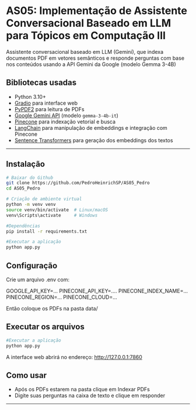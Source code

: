 # AS05: Implementação de Assistente Conversacional Baseado em LLM para Tópicos em Computação III
Assistente conversacional baseado em LLM (Gemini), que indexa documentos PDF em vetores semânticos e responde perguntas com base nos conteúdos usando a API Gemini da Google (modelo Gemma 3-4B)

## Bibliotecas usadas

- Python 3.10+
- [Gradio](https://gradio.app) para interface web
- [PyPDF2](https://pypi.org/project/PyPDF2/) para leitura de PDFs
- [Google Gemini API](https://developers.generativeai.google/) (modelo `gemma-3-4b-it`)
- [Pinecone](https://www.pinecone.io) para indexação vetorial e busca
- [LangChain](https://python.langchain.com) para manipulação de embeddings e integração com Pinecone
- [Sentence Transformers](https://www.sbert.net/) para geração dos embeddings dos textos

---

## Instalação

```bash
# Baixar do Github
git clone https://github.com/PedroHeinrichSP/AS05_Pedro
cd AS05_Pedro

# Criação de ambiente virtual
python -m venv venv
source venv/bin/activate  # Linux/macOS
venv\Scripts\activate     # Windows

#Dependências
pip install -r requirements.txt

#Executar a aplicação
python app.py
```

## Configuração

Crie um arquivo .env com:

GOOGLE_API_KEY=...
PINECONE_API_KEY=....
PINECONE_INDEX_NAME=...
PINECONE_REGION=...
PINECONE_CLOUD=...

Então coloque os PDFs na pasta data/

## Executar os arquivos

```bash
#Executar a aplicação
python app.py
```

A interface web abrirá no endereço: http://127.0.0.1:7860

## Como usar

- Após os PDFs estarem na pasta clique em Indexar PDFs
- Digite suas perguntas na caixa de texto e clique em responder

---